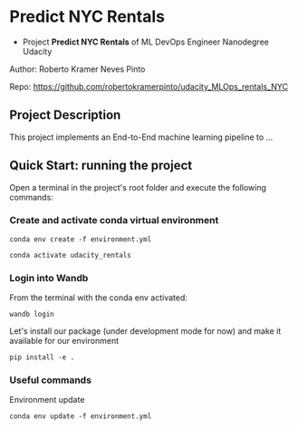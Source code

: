 # Predict NYC Rentals

- Project **Predict NYC Rentals** of ML DevOps Engineer Nanodegree Udacity

Author: Roberto Kramer Neves Pinto

Repo: https://github.com/robertokramerpinto/udacity_MLOps_rentals_NYC

## Project Description

This project implements an End-to-End machine learning pipeline to ...

## Quick Start: running the project

Open a terminal in the project's root folder and execute the following commands:

### Create and activate conda virtual environment

```shell script
conda env create -f environment.yml
```

```shell script
conda activate udacity_rentals
```

### Login into Wandb

From the terminal with the conda env activated:

```shell script
wandb login
```

Let's install our package (under development mode for now) and make it available for our environment

```shell script
pip install -e .
```

### Useful commands

Environment update

```shell script
conda env update -f environment.yml
```
